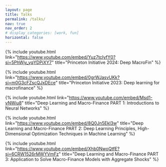 ```yaml
---
layout: page
title: Talks
permalink: /talks/
nav: true
nav_order: 2
# display_categories: [work, fun]
horizontal: false
---
```


{% include youtube.html link="https://www.youtube.com/embed/Yuz7tcIyfY0?si=5PhWjy_yqYDPiXY7" title="Princeton Initiative 2024: Deep MacroFin" %}

{% include youtube.html link="https://www.youtube.com/embed/0grWJasvUKk?si=m0G3cFZscQJxDEce" title="Princeton Initiative 2023: Deep learning for macrofinance" %}

{% include youtube.html link="https://www.youtube.com/embed/Msd1-vNWiu8" title="Deep Learning and Macro-Finance PART 1: Introductions to Neural Networks" %}

{% include youtube.html link="https://www.youtube.com/embed/8Q0Jn5Ekl3w" title="Deep Learning and Macro-Finance PART 2: Deep Learning Principles, High-Dimensional Optimization Techniques in Machine Learning" %}

{% include youtube.html link="https://www.youtube.com/embed/Xhb0NwoQtfE?si=6CRW1526rMWYVmFz" title="Deep Learning and Macro-Finance PART 3: Application to Solve Macro-Finance Models with Aggregate Shocks" %}
